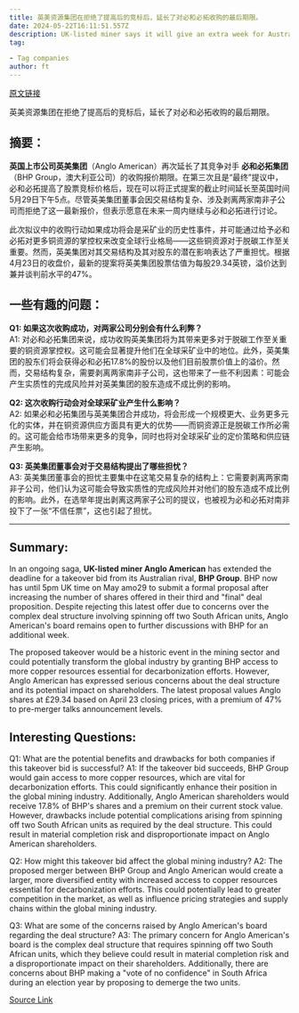 ```yaml
---
title: 英美资源集团在拒绝了提高后的竞标后，延长了对必和必拓收购的最后期限。
date: 2024-05-22T16:11:51.557Z
description: UK-listed miner says it will give an extra week for Australian rival to submit final proposal
tag: 

- Tag companies
author: ft
---
```


[原文链接](https://ft.com/content/4652a901-8d11-4e62-acca-4cfa18cbec21)

英美资源集团在拒绝了提高后的竞标后，延长了对必和必拓收购的最后期限。

## 摘要：
**英国上市公司英美集团**（Anglo American）再次延长了其竞争对手 **必和必拓集团**（BHP Group，澳大利亚公司）的收购报价期限。在第三次且是“最终”提议中，必和必拓提高了股票竞标价格后，现在可以将正式提案的截止时间延长至英国时间5月29日下午5点。尽管英美集团董事会因交易结构复杂、涉及剥离两家南非子公司而拒绝了这一最新报价，但表示愿意在未来一周内继续与必和必拓进行讨论。

此次拟议中的收购行动如果成功将会是采矿业的历史性事件，并可能通过给予必和必拓对更多铜资源的掌控权来改变全球行业格局——这些铜资源对于脱碳工作至关重要。然而，英美集团对其交易结构及其对股东的潜在影响表达了严重担忧。根据4月23日的收盘价，最新的提案将英美集团股票估值为每股29.34英镑，溢价达到兼并谈判前水平的47%。

## 一些有趣的问题：
**Q1: 如果这次收购成功，对两家公司分别会有什么利弊？**  
A1: 对必和必拓集团来说，成功收购英美集团将为其带来更多对于脱碳工作至关重要的铜资源掌控权。这可能会显著提升他们在全球采矿业中的地位。此外，英美集团的股东们将会获得必和必拓17.8%的股份以及他们目前股票价值上的溢价。然而，交易结构复杂，需要剥离两家南非子公司，这也带来了一些不利因素：可能会产生实质性的完成风险并对英美集团的股东造成不成比例的影响。

**Q2: 这次收购行动会对全球采矿业产生什么影响？**  
A2: 如果必和必拓集团与英美集团合并成功，将会形成一个规模更大、业务更多元化的实体，并在铜资源供应方面具有更大的优势——而铜资源正是脱碳工作所必需的。这可能会给市场带来更多的竞争，同时也将对全球采矿业的定价策略和供应链产生影响。

**Q3: 英美集团董事会对于交易结构提出了哪些担忧？**  
A3: 英美集团董事会的担忧主要集中在这笔交易复杂的结构上：它需要剥离两家南非子公司，他们认为这可能会导致实质性的完成风险并对他们的股东造成不成比例的影响。此外，在选举年提出剥离这两家子公司的提议，也被视为必和必拓对南非投下了一张“不信任票”，这也引起了担忧。

---

## Summary:
In an ongoing saga, **UK-listed miner Anglo American** has extended the deadline for a takeover bid from its Australian rival, **BHP Group**. BHP now has until 5pm UK time on May amo29 to submit a formal proposal after increasing the number of shares offered in their third and "final" deal proposition. Despite rejecting this latest offer due to concerns over the complex deal structure involving spinning off two South African units, Anglo American's board remains open to further discussions with BHP for an additional week.

The proposed takeover would be a historic event in the mining sector and could potentially transform the global industry by granting BHP access to more copper resources essential for decarbonization efforts. However, Anglo American has expressed serious concerns about the deal structure and its potential impact on shareholders. The latest proposal values Anglo shares at £29.34 based on April 23 closing prices, with a premium of 47% to pre-merger talks announcement levels.

## Interesting Questions:
Q1: What are the potential benefits and drawbacks for both companies if this takeover bid is successful?
A1: If the takeover bid succeeds, BHP Group would gain access to more copper resources, which are vital for decarbonization efforts. This could significantly enhance their position in the global mining industry. Additionally, Anglo American shareholders would receive 17.8% of BHP's shares and a premium on their current stock value. However, drawbacks include potential complications arising from spinning off two South African units as required by the deal structure. This could result in material completion risk and disproportionate impact on Anglo American shareholders.

Q2: How might this takeover bid affect the global mining industry?
A2: The proposed merger between BHP Group and Anglo American would create a larger, more diversified entity with increased access to copper resources essential for decarbonization efforts. This could potentially lead to greater competition in the market, as well as influence pricing strategies and supply chains within the global mining industry.

Q3: What are some of the concerns raised by Anglo American's board regarding the deal structure?
A3: The primary concern for Anglo American's board is the complex deal structure that requires spinning off two South African units, which they believe could result in material completion risk and a disproportionate impact on their shareholders. Additionally, there are concerns about BHP making a "vote of no confidence" in South Africa during an election year by proposing to demerge the two units.

[Source Link](https://ft.com/content/4652a901-8d11-4e62-acca-4cfa18cbec21)

